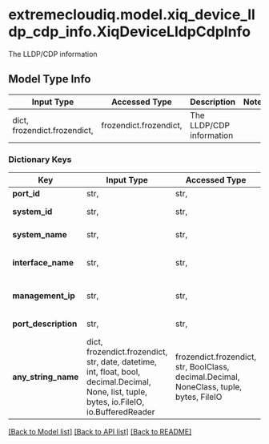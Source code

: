 # extremecloudiq.model.xiq_device_lldp_cdp_info.XiqDeviceLldpCdpInfo

The LLDP/CDP information

## Model Type Info
Input Type | Accessed Type | Description | Notes
------------ | ------------- | ------------- | -------------
dict, frozendict.frozendict,  | frozendict.frozendict,  | The LLDP/CDP information | 

### Dictionary Keys
Key | Input Type | Accessed Type | Description | Notes
------------ | ------------- | ------------- | ------------- | -------------
**port_id** | str,  | str,  | The port ID. | [optional] 
**system_id** | str,  | str,  | The system ID. | [optional] 
**system_name** | str,  | str,  | The system name. | [optional] 
**interface_name** | str,  | str,  | The interface name. | [optional] 
**management_ip** | str,  | str,  | The management IP. | [optional] 
**port_description** | str,  | str,  | The port description. | [optional] 
**any_string_name** | dict, frozendict.frozendict, str, date, datetime, int, float, bool, decimal.Decimal, None, list, tuple, bytes, io.FileIO, io.BufferedReader | frozendict.frozendict, str, BoolClass, decimal.Decimal, NoneClass, tuple, bytes, FileIO | any string name can be used but the value must be the correct type | [optional]

[[Back to Model list]](../../README.md#documentation-for-models) [[Back to API list]](../../README.md#documentation-for-api-endpoints) [[Back to README]](../../README.md)

